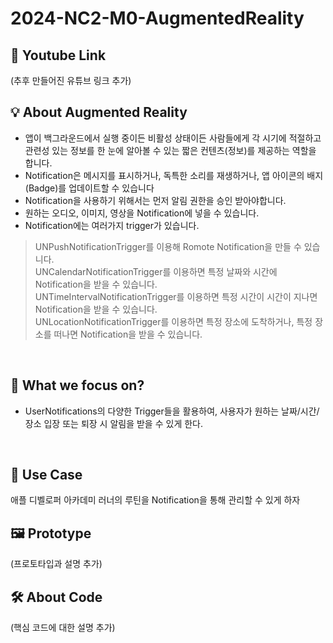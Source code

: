 # 2024-NC2-M0-AugmentedReality
## 🎥 Youtube Link
(추후 만들어진 유튜브 링크 추가)
<br/>

## 💡 About Augmented Reality
- 앱이 백그라운드에서 실행 중이든 비활성 상태이든 사람들에게 각 시기에 적절하고 관련성 있는 정보를 한 눈에 알아볼 수 있는 짧은 컨텐츠(정보)를 제공하는 역할을 합니다.
- Notification은 메시지를 표시하거나, 독특한 소리를 재생하거나, 앱 아이콘의 배지(Badge)를 업데이트할 수 있습니다
- Notification을 사용하기 위해서는 먼저 알림 권한을 승인 받아야합니다.
- 원하는 오디오, 이미지, 영상을 Notification에 넣을 수 있습니다.
- Notification에는 여러가지 trigger가 있습니다.
>UNPushNotificationTrigger를 이용해 Romote Notification을 만들 수 있습니다. <br/>
UNCalendarNotificationTrigger를 이용하면 특정 날짜와 시간에 Notification을 받을 수 있습니다. <br/>
UNTimeIntervalNotificationTrigger를 이용하면 특정 시간이 시간이 지나면 Notification을 받을 수 있습니다. <br/>
UNLocationNotificationTrigger를 이용하면 특정 장소에 도착하거나, 특정 장소를 떠나면 Notification을 받을 수 있습니다.
<br/>

## 🎯 What we focus on?
- UserNotifications의 다양한 Trigger들을 활용하여, 사용자가 원하는 날짜/시간/장소 입장 또는 퇴장 시 알림을 받을 수 있게 한다.
<br/>

## 💼 Use Case
애플 디벨로퍼 아카데미 러너의 루틴을 Notification을 통해 관리할 수 있게 하자
<br/>

## 🖼️ Prototype
(프로토타입과 설명 추가)
<br/>

## 🛠️ About Code
(핵심 코드에 대한 설명 추가)
